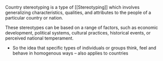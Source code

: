 Country stereotyping is a type of [[Stereotyping]] which involves generalizing characteristics, qualities, and attributes to the people of a particular country or nation. 

These stereotypes can be based on a range of factors, such as economic development, political systems, cultural practices, historical events, or perceived national temperament.
- So the idea that specific types of individuals or groups think, feel and behave in homogenous ways – also applies to countries

